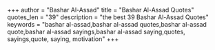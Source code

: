 +++
author = "Bashar Al-Assad"
title = "Bashar Al-Assad Quotes"
quotes_len = "39"
description = "the best 39 Bashar Al-Assad Quotes"
keywords = "bashar al-assad,bashar al-assad quotes,bashar al-assad quote,bashar al-assad sayings,bashar al-assad saying,quotes, sayings,quote, saying, motivation"
+++
